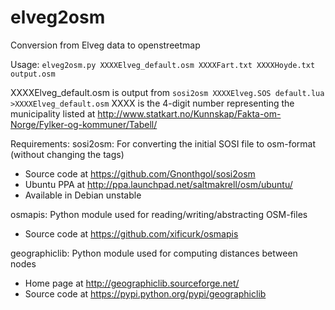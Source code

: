 elveg2osm
=========

Conversion from Elveg data to openstreetmap

Usage:
`elveg2osm.py XXXXElveg_default.osm XXXXFart.txt XXXXHoyde.txt output.osm`

XXXXElveg_default.osm is output from `sosi2osm XXXXElveg.SOS default.lua >XXXXElveg_default.osm`
XXXX is the 4-digit number representing the municipality listed at http://www.statkart.no/Kunnskap/Fakta-om-Norge/Fylker-og-kommuner/Tabell/

Requirements:
sosi2osm:      For converting the initial SOSI file to osm-format (without changing the tags)
   - Source code at https://github.com/Gnonthgol/sosi2osm
   - Ubuntu PPA at http://ppa.launchpad.net/saltmakrell/osm/ubuntu/
   - Available in Debian unstable

osmapis:       Python module used for reading/writing/abstracting OSM-files
   - Source code at https://github.com/xificurk/osmapis

geographiclib: Python module used for computing distances between nodes
   - Home page at http://geographiclib.sourceforge.net/
   - Source code at https://pypi.python.org/pypi/geographiclib

